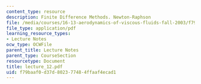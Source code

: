 ```yaml
---
content_type: resource
description: Finite Difference Methods. Newton-Raphson
file: /media/courses/16-13-aerodynamics-of-viscous-fluids-fall-2003/f79baaf0d37d802377484ffaaf4ecad1_lecture_12.pdf
file_type: application/pdf
learning_resource_types:
- Lecture Notes
ocw_type: OCWFile
parent_title: Lecture Notes
parent_type: CourseSection
resourcetype: Document
title: lecture_12.pdf
uid: f79baaf0-d37d-8023-7748-4ffaaf4ecad1
---
```


